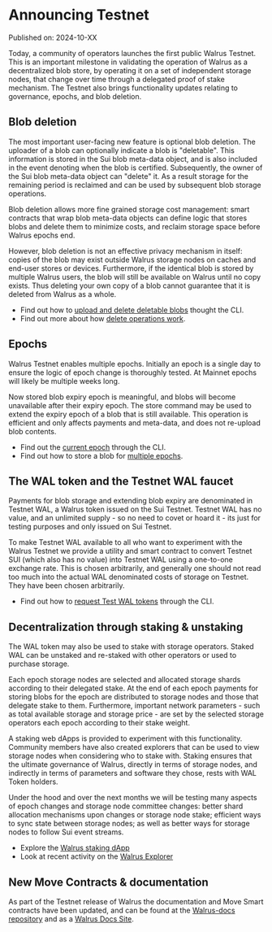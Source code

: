# Announcing Testnet

<!-- TODO change this date -->
Published on: 2024-10-XX

Today, a community of operators launches the first public Walrus Testnet.
This is an important milestone in validating the operation of Walrus as a decentralized blob store,
by operating it on a set of independent storage nodes, that change over time through a delegated
proof of stake mechanism. The Testnet also brings functionality updates relating to governance,
epochs, and blob deletion.

## Blob deletion

The most important user-facing new feature is optional blob deletion. The uploader of a blob can
optionally indicate a blob is "deletable". This information is stored in the Sui blob meta-data
object, and is also included in the event denoting when the blob is certified. Subsequently, the
owner of the Sui blob meta-data object can "delete" it. As a result storage for the remaining
period is reclaimed and can be used by subsequent blob storage operations.

Blob deletion allows more fine grained storage cost management: smart contracts that wrap blob
meta-data objects can define logic that stores blobs and delete them to minimize costs, and reclaim
storage space before Walrus epochs end.

However, blob deletion is not an effective privacy mechanism in itself: copies of the blob may exist
outside Walrus storage nodes on caches and end-user stores
or devices. Furthermore, if the identical blob is stored by multiple Walrus users, the blob will
still be available on Walrus until no copy exists. Thus deleting your own copy of a blob cannot
guarantee that it is deleted from Walrus as a whole.

- Find out how to
  [upload and delete deletable blobs](../usage/client-cli.md#reclaiming-space-via-deletable-blobs)
  thought the CLI.
- Find out more about how [delete operations work](../dev-guide/dev-operations.md#delete).

## Epochs

Walrus Testnet enables multiple epochs. Initially an epoch is a single day to ensure the logic of
epoch change is thoroughly tested. At Mainnet epochs will likely be multiple weeks long.

Now stored blob expiry epoch is meaningful, and blobs will become unavailable after their expiry
epoch. The store command may be used to extend the expiry epoch of a blob that is still available.
This operation is efficient and only affects payments and meta-data, and does not re-upload blob
contents.

- Find out the [current epoch](../usage/client-cli.md#walrus-system-information) through the CLI.
- Find out how to store a blob for
  [multiple epochs](../usage/client-cli.md#storing-querying-status-and-reading-blobs).

## The WAL token and the Testnet WAL faucet

Payments for blob storage and extending blob expiry are denominated in Testnet WAL, a
Walrus token issued on the Sui Testnet. Testnet WAL has no value, and an unlimited supply - so no
need to covet or hoard it - its just for testing purposes and only issued on Sui Testnet.

To make Testnet WAL available to all who want to experiment with the Walrus Testnet we provide a
utility and smart contract to convert Testnet SUI (which also has no value) into Testnet WAL using
a one-to-one exchange rate. This is chosen arbitrarily, and generally one should not read too much
into the actual WAL denominated costs of storage on Testnet. They have been chosen arbitrarily.

- Find out how to [request Test WAL tokens](../usage/setup.md#testnet-wal-faucet) through the CLI.

## Decentralization through staking & unstaking

The WAL token may also be used to stake with storage operators. Staked WAL can be unstaked and
re-staked with other operators or used to purchase storage.

Each epoch storage nodes are selected and allocated storage shards according to their delegated
stake. At the end of each epoch payments for storing blobs for the epoch are distributed to storage
nodes and those that delegate stake to them. Furthermore, important network parameters - such as
total available storage and storage price - are set by the selected storage operators each epoch
according to their stake weight.

A staking web dApps is provided to experiment with this functionality. Community members have also
created explorers that can be used to view storage nodes when considering who to stake with. Staking
ensures that the ultimate governance of Walrus, directly in terms of storage nodes, and indirectly
in terms of parameters and software they chose, rests with WAL Token holders.

Under the hood and over the next months we will be testing many aspects of epoch changes and
storage node committee changes: better shard allocation mechanisms upon changes or storage node
stake; efficient ways to sync state between storage nodes; as well as better ways for storage nodes
to follow Sui event streams.

<!-- TODO Update links -->
- Explore the [Walrus staking dApp](https://app.org)
- Look at recent activity on the [Walrus Explorer](https://app.org)

## New Move Contracts & documentation

As part of the Testnet release of Walrus the documentation and Move Smart contracts have been
updated, and can be found at the [Walrus-docs repository](https://github.com/MystenLabs/walrus-docs)
and as a [Walrus Docs Site](https://docs.walrus.site/).
